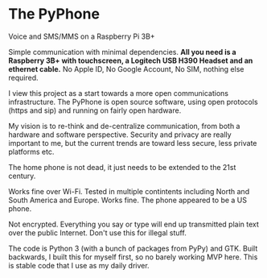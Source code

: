 # The PyPhone
Voice and SMS/MMS on a Raspberry Pi 3B+

Simple communication with minimal dependencies.  **All you need is a Raspberry 3B+ with touchscreen, a Logitech USB H390 Headset and an ethernet cable.**  No Apple ID, No Google Account, No SIM, nothing else required.

I view this project as a start towards a more open communications infrastructure. The PyPhone is open source software, using open protocols (https and sip) and running on fairly open hardware.  

My vision is to re-think and de-centralize communication, from both a hardware and software perspective.  Security and privacy are really important to me, but the current trends are toward less secure, less private platforms etc.

The home phone is not dead, it just needs to be extended to the 21st century.  

Works fine over Wi-Fi.  Tested in multiple contintents including North and South America and Europe.  Works fine. The phone appeared to be a US phone.

Not encrypted.  Everything you say or type will end up transmitted plain text over the public Internet.  Don't use this for illegal stuff.

The code is Python 3 (with a bunch of packages from PyPy) and GTK.  Built backwards, I built this for myself first, so no barely working MVP here.  This is  stable code that I use as my daily driver.


